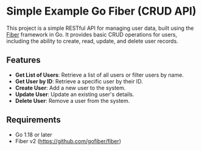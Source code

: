 # Simple Example Go Fiber (CRUD API) 

This project is a simple RESTful API for managing user data, built using the [Fiber](https://github.com/gofiber/fiber) framework in Go. It provides basic CRUD operations for users, including the ability to create, read, update, and delete user records.

## Features

- **Get List of Users**: Retrieve a list of all users or filter users by name.
- **Get User by ID**: Retrieve a specific user by their ID.
- **Create User**: Add a new user to the system.
- **Update User**: Update an existing user's details.
- **Delete User**: Remove a user from the system.

## Requirements
- Go 1.18 or later
- Fiber v2 (https://github.com/gofiber/fiber)
